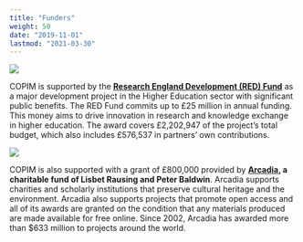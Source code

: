 ```yaml
---
title: "Funders"
weight: 50
date: "2019-11-01"
lastmod: "2021-03-30"
---
```

![](/images/UKRI_RE-Logo_Horiz-RGB.png)


COPIM is supported by the **[Research England Development (RED) Fund](https://re.ukri.org/funding/our-funds-overview/research-england-development-red-fund/)** as a major development project in the Higher Education sector with significant public benefits. The RED Fund commits up to £25 million in annual funding. This money aims to drive innovation in research and knowledge exchange in higher education. The award covers £2,202,947 of the project’s total budget, which also includes £576,537 in partners’ own contributions.

![](/images/NEW_Arcadia_Logo_yellow.png)


COPIM is also supported with a grant of £800,000 provided by **[Arcadia](https://www.arcadiafund.org.uk/), a charitable fund of Lisbet Rausing and Peter Baldwin**. Arcadia supports charities and scholarly institutions that preserve cultural heritage and the environment. Arcadia also supports projects that promote open access and all of its awards are granted on the condition that any materials produced are made available for free online. Since 2002, Arcadia has awarded more than $633 million to projects around the world.
